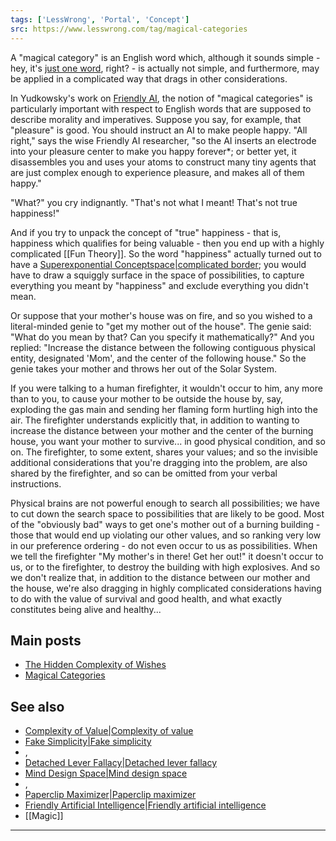 ```yaml
---
tags: ['LessWrong', 'Portal', 'Concept']
src: https://www.lesswrong.com/tag/magical-categories
---
```


A "magical category" is an English word which, although it sounds simple - hey, it's [just one word](https://wiki.lesswrong.com/wiki/Minimum_message_length), right? - is actually not simple, and furthermore, may be applied in a complicated way that drags in other considerations.

In Yudkowsky's work on [Friendly AI](https://wiki.lesswrong.com/wiki/Friendly_AI), the notion of "magical categories" is particularly important with respect to English words that are supposed to describe morality and imperatives. Suppose you say, for example, that "pleasure" is good. You should instruct an AI to make people happy. "All right," says the wise Friendly AI researcher, "so the AI inserts an electrode into your pleasure center to make you happy forever*; or better yet, it disassembles you and uses your atoms to construct many tiny agents that are just complex enough to experience pleasure, and makes all of them happy."

"What?" you cry indignantly. "That's not what I meant! That's not true happiness!"

And if you try to unpack the concept of "true" happiness - that is, happiness which qualifies for being valuable - then you end up with a highly complicated [[Fun Theory]]. So the word "happiness" actually turned out to have a [Superexponential Conceptspace|complicated border](https://www.lesswrong.com/tag/superexponential-conceptspace); you would have to draw a squiggly surface in the space of possibilities, to capture everything you meant by "happiness" and exclude everything you didn't mean.

Or suppose that your mother's house was on fire, and so you wished to a literal-minded genie to "get my mother out of the house". The genie said: "What do you mean by that? Can you specify it mathematically?" And you replied: "Increase the distance between the following contiguous physical entity, designated 'Mom', and the center of the following house." So the genie takes your mother and throws her out of the Solar System.

If you were talking to a human firefighter, it wouldn't occur to him, any more than to you, to cause your mother to be outside the house by, say, exploding the gas main and sending her flaming form hurtling high into the air. The firefighter understands explicitly that, in addition to wanting to increase the distance between your mother and the center of the burning house, you want your mother to survive... in good physical condition, and so on. The firefighter, to some extent, shares your values; and so the invisible additional considerations that you're dragging into the problem, are also shared by the firefighter, and so can be omitted from your verbal instructions.

Physical brains are not powerful enough to search all possibilities; we have to cut down the search space to possibilities that are likely to be good. Most of the "obviously bad" ways to get one's mother out of a burning building - those that would end up violating our other values, and so ranking very low in our preference ordering - do not even occur to us as possibilities. When we tell the firefighter "My mother's in there! Get her out!" it doesn't occur to us, or to the firefighter, to destroy the building with high explosives. And so we don't realize that, in addition to the distance between our mother and the house, we're also dragging in highly complicated considerations having to do with the value of survival and good health, and what exactly constitutes being alive and healthy...

## Main posts
- [The Hidden Complexity of Wishes](http://lesswrong.com/lw/ld/the_hidden_complexity_of_wishes/)
- [Magical Categories](http://lesswrong.com/lw/td/magical_categories/)

## See also
- [Complexity of Value|Complexity of value](https://www.lesswrong.com/tag/complexity-of-value)
- [Fake Simplicity|Fake simplicity](https://www.lesswrong.com/tag/fake-simplicity)
- , 
- [Detached Lever Fallacy|Detached lever fallacy](https://www.lesswrong.com/tag/detached-lever-fallacy)
- [Mind Design Space|Mind design space](https://www.lesswrong.com/tag/mind-design-space)
- , 
- [Paperclip Maximizer|Paperclip maximizer](https://www.lesswrong.com/tag/paperclip-maximizer)
- [Friendly Artificial Intelligence|Friendly artificial intelligence](https://www.lesswrong.com/tag/friendly-artificial-intelligence)
- [[Magic]]





---

